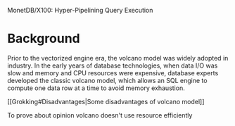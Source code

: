 MonetDB/X100: Hyper-Pipelining Query Execution

# Background

Prior to the vectorized engine era, the volcano model was widely adopted in industry. In the early years of database technologies, when data I/O was slow and memory and CPU resources were expensive, database experts developed the classic volcano model, which allows an SQL engine to compute one data row at a time to avoid memory exhaustion.

[[Grokking#Disadvantages|Some disadvantages of volcano model]]

To prove about opinion volcano doesn't use resource efficiently 


